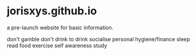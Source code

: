 # jorisxys.github.io

a pre-launch website for basic information.

don't gamble
don't drink to drink
socialise
personal hygiene/finance
sleep
read
food
exercise
self awareness
study
